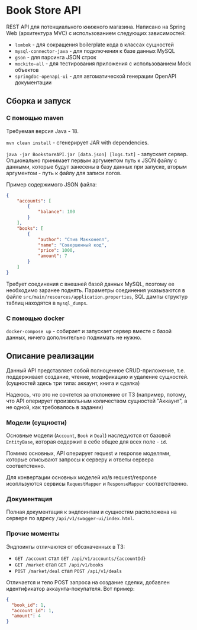 # Book Store API

REST API для потенциального книжного магазина. Написано
на Spring Web (архитектура MVC) с использованием следующих
зависимостей:

* `lombok` - для сокращения boilerplate кода в классах сущностей
* `mysql-connector-java` - для подключения к базе данных MySQL
* `gson` - для парсинга JSON строк
* `mockito-all` - для тестирования приложения с использованием Mock объектов
* `springdoc-openapi-ui` - для автоматической генерации OpenAPI документации

## Сборка и запуск
### С помощью maven

Требуемая версия Java - 18.

`mvn clean install` - сгенерирует JAR with dependencies.

`java -jar BookstoreAPI.jar [data.json] [logs.txt]` - запускает
сервер. Опционально принимает первым аргументом путь к JSON файлу с данными, которые
будут занесены в базу данных при запуске, вторым аргументом -
путь к файлу для записи логов.

Пример содержимого JSON файла:

```json
{
    "accounts": [
        {
            "balance": 100
        }
    ],
    "books": [
        {
            "author": "Стив Макконелл",
            "name": "Совершенный код",
            "price": 1000,
            "amount": 7
        }
    ]
}
```

Требует соединения с внешней базой данных MySQL, поэтому ее
необходимо заранее поднять.
Параметры соединения указываются
в файле `src/main/resources/application.properties`,
SQL дампы структур таблиц находятся в `mysql_dumps`.

### С помощью docker

`docker-compose up` - собирает и запускает сервер вместе с базой
данных, ничего дополнительно поднимать не нужно.

## Описание реализации
Данный API представляет собой полноценное CRUD-приложение,
т.е. поддерживает создание, чтение, модификацию и удаление сущностей.
(сущностей здесь три типа: аккаунт, книга и сделка)

Надеюсь, что это не сочтется за отклонение от ТЗ (например,
потому, что API оперирует произвольным количеством сущностей
"Аккаунт", а не одной, как требовалось в задании)

### Модели (сущности)
Основные модели (`Account`, `Book` и `Deal`) наследуются
от базовой `EntityBase`, которая содержит в себе общее для всех
поле - `id`.

Помимо основных, API оперирует request и response моделями,
которые описывают запросы к серверу и ответы сервера соответстенно.

Для конвертации основных моделей из/в request/response исопльзуются
сервисы `RequestMapper` и `ResponseMapper` соответственно.

### Документация
Полная документация к эндпоинтам и сущностям расположена на сервере по адресу 
`/api/v1/swagger-ui/index.html`.

### Прочие моменты
Эндпоинты отличаются от обозначенных в ТЗ:
* `GET /account` стал `GET /api/v1/accounts/{accountId}`
* `GET /market` стал `GET /api/v1/books`
* `POST /market/deal` стал `POST /api/v1/deals`

Отличается и тело POST запроса на создание сделки,
добавлен идентификатор аккаунта-покупателя. Вот пример:
```json
{
  "book_id": 1,
  "account_id": 1,
  "amount": 4
}
```
